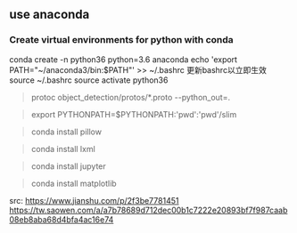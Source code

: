

## use anaconda
### Create virtual environments for python with conda
conda create -n python36 python=3.6 anaconda
echo 'export PATH="~/anaconda3/bin:$PATH"' >> ~/.bashrc
更新bashrc以立即生效
source ~/.bashrc
source activate python36

> protoc object_detection/protos/*.proto --python_out=.

> export PYTHONPATH=$PYTHONPATH:'pwd':'pwd'/slim

> conda install pillow

> conda install lxml

> conda install jupyter

> conda install matplotlib

src:
https://www.jianshu.com/p/2f3be7781451
https://tw.saowen.com/a/a7b78689d712dec00b1c7222e20893bf7f987caab08eb8aba68d4bfa4ac16e74
